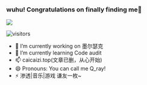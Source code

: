 ### wuhu! Congratulations on finally finding me👋



![](https://github-readme-stats.vercel.app/api?username=Qrayyy)

![visitors](https://visitor-badge.glitch.me/badge?page_id=Qrayyy.Qrayyy)

- 🔭 I’m currently working on 墨尔瑟克
- 🌱 I’m currently learning Code audit
- 📫 caicaizi.top(文章已删，从心开始)
- 😄 Pronouns: You can call me Q_ray!
- ⚡ 渗透|音乐|游戏  谦友一枚~
